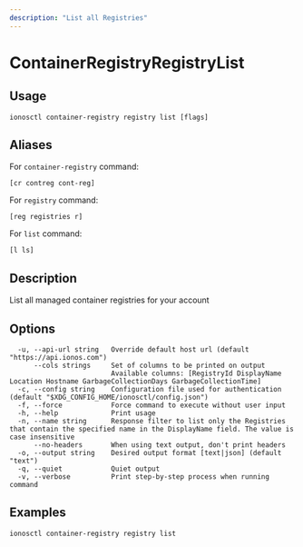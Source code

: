 ```yaml
---
description: "List all Registries"
---
```


# ContainerRegistryRegistryList

## Usage

```text
ionosctl container-registry registry list [flags]
```

## Aliases

For `container-registry` command:

```text
[cr contreg cont-reg]
```

For `registry` command:

```text
[reg registries r]
```

For `list` command:

```text
[l ls]
```

## Description

List all managed container registries for your account

## Options

```text
  -u, --api-url string   Override default host url (default "https://api.ionos.com")
      --cols strings     Set of columns to be printed on output 
                         Available columns: [RegistryId DisplayName Location Hostname GarbageCollectionDays GarbageCollectionTime]
  -c, --config string    Configuration file used for authentication (default "$XDG_CONFIG_HOME/ionosctl/config.json")
  -f, --force            Force command to execute without user input
  -h, --help             Print usage
  -n, --name string      Response filter to list only the Registries that contain the specified name in the DisplayName field. The value is case insensitive
      --no-headers       When using text output, don't print headers
  -o, --output string    Desired output format [text|json] (default "text")
  -q, --quiet            Quiet output
  -v, --verbose          Print step-by-step process when running command
```

## Examples

```text
ionosctl container-registry registry list
```

